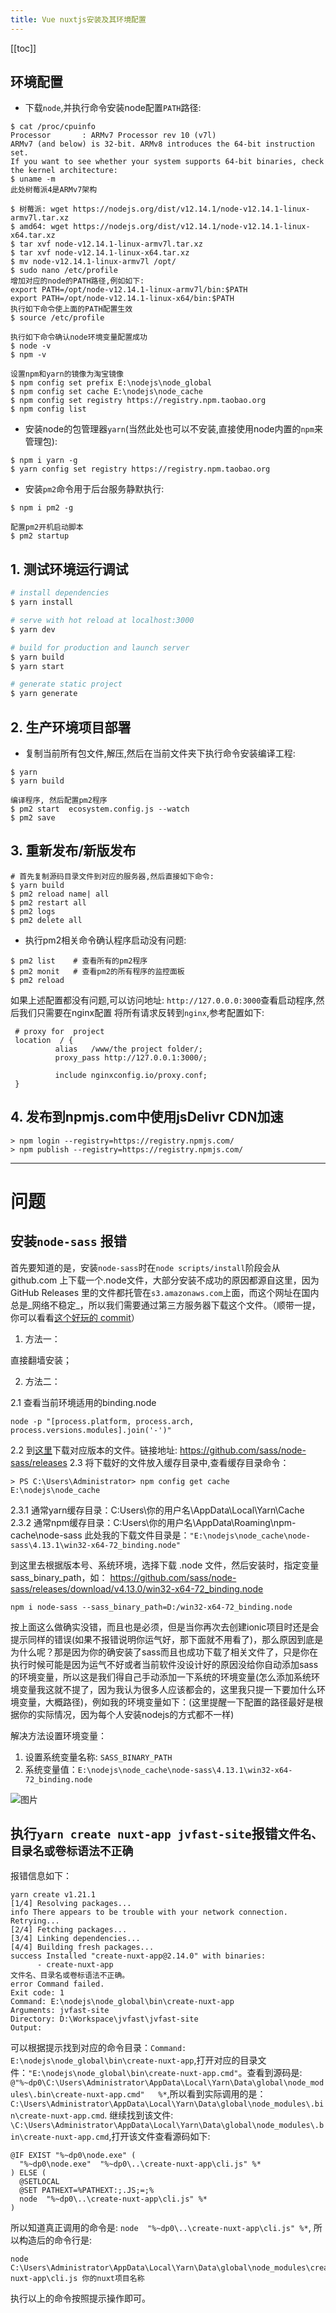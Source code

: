 ```yaml
---
title: Vue nuxtjs安装及其环境配置
---
```


<ClientOnly>
  <in-article-adsense
    ins-style="display:block; text-align:center;"
    data-ad-slot="7727965566"
  />
</ClientOnly>

[[toc]]

## 环境配置

- 下载`node`,并执行命令安装node配置`PATH`路径:

```$shell
$ cat /proc/cpuinfo 
Processor       : ARMv7 Processor rev 10 (v7l)
ARMv7 (and below) is 32-bit. ARMv8 introduces the 64-bit instruction set.
If you want to see whether your system supports 64-bit binaries, check the kernel architecture:
$ uname -m
此处树莓派4是ARMv7架构

$ 树莓派: wget https://nodejs.org/dist/v12.14.1/node-v12.14.1-linux-armv7l.tar.xz
$ amd64: wget https://nodejs.org/dist/v12.14.1/node-v12.14.1-linux-x64.tar.xz
$ tar xvf node-v12.14.1-linux-armv7l.tar.xz
$ tar xvf node-v12.14.1-linux-x64.tar.xz
$ mv node-v12.14.1-linux-armv7l /opt/
$ sudo nano /etc/profile
增加对应的node的PATH路径,例如如下:
export PATH=/opt/node-v12.14.1-linux-armv7l/bin:$PATH
export PATH=/opt/node-v12.14.1-linux-x64/bin:$PATH
执行如下命令使上面的PATH配置生效
$ source /etc/profile 

执行如下命令确认node环境变量配置成功
$ node -v
$ npm -v 

设置npm和yarn的镜像为淘宝镜像
$ npm config set prefix E:\nodejs\node_global
$ npm config set cache E:\nodejs\node_cache
$ npm config set registry https://registry.npm.taobao.org
$ npm config list
```

- 安装node的包管理器`yarn`(当然此处也可以不安装,直接使用node内置的`npm`来管理包):

```$shell
$ npm i yarn -g
$ yarn config set registry https://registry.npm.taobao.org
```

- 安装`pm2`命令用于后台服务静默执行:

```$shell
$ npm i pm2 -g

配置pm2开机启动脚本
$ pm2 startup 
```

## 1. 测试环境运行调试

``` bash
# install dependencies
$ yarn install

# serve with hot reload at localhost:3000
$ yarn dev

# build for production and launch server
$ yarn build
$ yarn start

# generate static project
$ yarn generate
```

## 2. 生产环境项目部署

- 复制当前所有包文件,解压,然后在当前文件夹下执行命令安装编译工程:

```$shell
$ yarn 
$ yarn build

编译程序, 然后配置pm2程序
$ pm2 start  ecosystem.config.js --watch
$ pm2 save
```

## 3. 重新发布/新版发布

```$shell
# 首先复制源码目录文件到对应的服务器,然后直接如下命令:
$ yarn build
$ pm2 reload name| all
$ pm2 restart all
$ pm2 logs
$ pm2 delete all

```

- 执行pm2相关命令确认程序启动没有问题:

```shell script
$ pm2 list    # 查看所有的pm2程序
$ pm2 monit   # 查看pm2的所有程序的监控面板
$ pm2 reload
```

如果上述配置都没有问题,可以访问地址: `http://127.0.0.0:3000`查看启动程序,然后我们只需要在nginx配置
将所有请求反转到`nginx`,参考配置如下:

```
 # proxy for  project
 location  / {
          alias   /www/the project folder/;
          proxy_pass http://127.0.0.1:3000/;
          
          include nginxconfig.io/proxy.conf;
 }
```

## 4. 发布到npmjs.com中使用jsDelivr CDN加速

```
> npm login --registry=https://registry.npmjs.com/
> npm publish --registry=https://registry.npmjs.com/
```

-----------------------------------------------------
# 问题
## 安装`node-sass` 报错

首先要知道的是，安装`node-sass`时在`node scripts/install`阶段会从 github.com 上下载一个.node文件，大部分安装不成功的原因都源自这里，因为 GitHub Releases 里的文件都托管在`s3.amazonaws.com`上面，而这个网址在国内总是_网络不稳定_，所以我们需要通过第三方服务器下载这个文件。（顺带一提，你可以看看[这个好玩的 commit](https://github.com/sass/node-sass/commit/b8050efbe0effb68b0617d28276c72eef1fb15ef)）

1. 方法一： 
 
 直接翻墙安装；

2. 方法二：

2.1 查看当前环境适用的binding.node

```
node -p "[process.platform, process.arch, process.versions.modules].join('-')"
```
2.2  到[这里](https://github.com/sass/node-sass/releases)下载对应版本的文件。链接地址: https://github.com/sass/node-sass/releases
2.3 将下载好的文件放入缓存目录中,查看缓存目录命令： 
```
> PS C:\Users\Administrator> npm config get cache
E:\nodejs\node_cache

```
2.3.1 通常yarn缓存目录：C:Users\你的用户名\AppData\Local\Yarn\Cache
2.3.2 通常npm缓存目录：C:Users\你的用户名\AppData\Roaming\npm-cache\node-sass
此处我的下载文件目录是：` "E:\nodejs\node_cache\node-sass\4.13.1\win32-x64-72_binding.node" `


到这里去根据版本号、系统环境，选择下载 .node 文件，然后安装时，指定变量 sass_binary_path，如：
https://github.com/sass/node-sass/releases/download/v4.13.0/win32-x64-72_binding.node

```
npm i node-sass --sass_binary_path=D:/win32-x64-72_binding.node
```
按上面这么做确实没错，而且也是必须，但是当你再次去创建ionic项目时还是会提示同样的错误(如果不报错说明你运气好，那下面就不用看了)，那么原因到底是为什么呢？那是因为你的确安装了sass而且也成功下载了相关文件了，只是你在执行时候可能是因为运气不好或者当前软件没设计好的原因没给你自动添加sass的环境变量，所以这是我们得自己手动添加一下系统的环境变量(怎么添加系统环境变量我这就不提了，因为我认为很多人应该都会的，这里我只提一下要加什么环境变量，大概路径)，例如我的环境变量如下：(这里提醒一下配置的路径最好是根据你的实际情况，因为每个人安装nodejs的方式都不一样)

解决方法设置环境变量：
1. 设置系统变量名称: `SASS_BINARY_PATH`
2. 系统变量值：`E:\nodejs\node_cache\node-sass\4.13.1\win32-x64-72_binding.node`

![图片](https://img-blog.csdn.net/20180106162556616?watermark/2/text/aHR0cDovL2Jsb2cuY3Nkbi5uZXQvZGY5ODEwMTE1MTI=/font/5a6L5L2T/fontsize/400/fill/I0JBQkFCMA==/dissolve/70/gravity/SouthEast)

## 执行`yarn create nuxt-app jvfast-site`报错`文件名、目录名或卷标语法不正确`
报错信息如下：
```
yarn create v1.21.1
[1/4] Resolving packages...
info There appears to be trouble with your network connection. Retrying...
[2/4] Fetching packages...
[3/4] Linking dependencies...
[4/4] Building fresh packages...
success Installed "create-nuxt-app@2.14.0" with binaries:
      - create-nuxt-app
文件名、目录名或卷标语法不正确。
error Command failed.
Exit code: 1
Command: E:\nodejs\node_global\bin\create-nuxt-app
Arguments: jvfast-site
Directory: D:\Workspace\jvfast\jvfast-site
Output:
```
可以根据提示找到对应的命令目录：`Command: E:\nodejs\node_global\bin\create-nuxt-app`,打开对应的目录文件：`"E:\nodejs\node_global\bin\create-nuxt-app.cmd"`。查看到源码是: `@"%~dp0\C:\Users\Administrator\AppData\Local\Yarn\Data\global\node_modules\.bin\create-nuxt-app.cmd"   %*`,所以看到实际调用的是： `C:\Users\Administrator\AppData\Local\Yarn\Data\global\node_modules\.bin\create-nuxt-app.cmd`. 继续找到该文件: `\C:\Users\Administrator\AppData\Local\Yarn\Data\global\node_modules\.bin\create-nuxt-app.cmd`,打开该文件查看源码如下:
```
@IF EXIST "%~dp0\node.exe" (
  "%~dp0\node.exe"  "%~dp0\..\create-nuxt-app\cli.js" %*
) ELSE (
  @SETLOCAL
  @SET PATHEXT=%PATHEXT:;.JS;=;%
  node  "%~dp0\..\create-nuxt-app\cli.js" %*
)
```
所以知道真正调用的命令是: `node  "%~dp0\..\create-nuxt-app\cli.js" %*`, 所以构造后的命令行是:
```
node C:\Users\Administrator\AppData\Local\Yarn\Data\global\node_modules\create-nuxt-app\cli.js 你的nuxt项目名称
```
执行以上的命令按照提示操作即可。